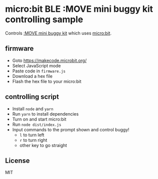 # micro:bit BLE :MOVE mini buggy kit controlling sample

Controls [:MOVE mini buggy kit](https://www.kitronik.co.uk/5624-move-mini-buggy-kit-excl-microbit.html) which uses [micro:bit](http://microbit.org/).

## firmware

+ Goto https://makecode.microbit.org/
+ Select JavaScript mode
+ Paste code in `firmware.js`
+ Download a hex file
+ Flash the hex file to your micro:bit

## controlling script

+ Install `node` and `yarn`
+ Run `yarn` to install dependencies
+ Turn on and start micro:bit
+ Run `node dist/index.js`
+ Input commands to the prompt shown and control buggy!
  - `l` to turn left
  - `r` to turn right
  - other key to go straight

## License

MIT
